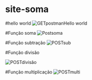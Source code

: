 # site-soma
#hello world
![GETpostmanHello world](https://github.com/paulo1006/site-soma/assets/134086750/46c237cf-265a-46e9-83c6-104c8e1f904f)


#Função soma
![Postsoma](https://github.com/paulo1006/site-soma/assets/134086750/cefb41bc-b8a8-4ef7-82c9-07cf5846e3eb)

#Função subtração
![POSTsub](https://github.com/paulo1006/site-soma/assets/134086750/a6b96897-590e-49dd-a4df-d05fc18d2050)

#Função divisão

![POSTdivisão](https://github.com/paulo1006/site-soma/assets/134086750/f85f4db1-acae-4761-92b7-7500a8c55ae0)



#Função multiplicação
![POSTmulti](https://github.com/paulo1006/site-soma/assets/134086750/d22d1bbd-f318-4944-8b62-78ee69fff7b2)
